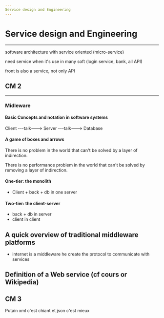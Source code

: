 ```yaml
---
Service design and Engineering
---
```


# Service design and Engineering

---

software architecture with service oriented (micro-service)

need service when it's use in many soft (login service, bank, all API)

front is also a service, not only API

## CM 2

---

### Midleware

#### Basic Concepts and notation in software systems

Client ---talk---> Server ---talk---> Database

#### A game of boxes and arrows

There is no problem in the world that can't be solved by a layer of indirection.

There is no performance problem in the world that can't be solved by removing a layer of indirection.

#### One-tier: the monolith

- Client + back + db in one server

#### Two-tier: the client-server

- back + db in server
- client in client

## A quick overview of traditional middleware platforms

- internet is a middleware he create the protocol to communicate with services

## Definition of a Web service (cf cours or Wikipedia)

## CM 3

Putain xml c'est chiant et json c'est mieux
